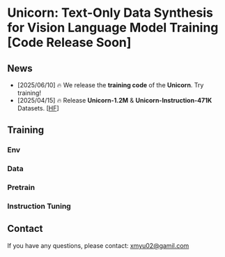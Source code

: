 # Unicorn: Text-Only Data Synthesis for Vision Language Model Training [Code Release Soon]

## News

- [2025/06/10] 🔥 We release the **training code** of the **Unicorn**. Try training!
- [2025/04/15] 🔥 Release **Unicorn-1.2M** & **Unicorn-Instruction-471K** Datasets. [[HF](https://huggingface.co/datasets/Yu2020/Unicorn)]

## Training

### Env

### Data

### Pretrain

### Instruction Tuning


## Contact

If you have any questions, please contact: xmyu02@gamil.com
